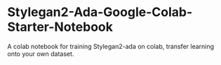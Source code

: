 # Stylegan2-Ada-Google-Colab-Starter-Notebook
A colab notebook for training Stylegan2-ada on colab, transfer learning onto your own dataset.
